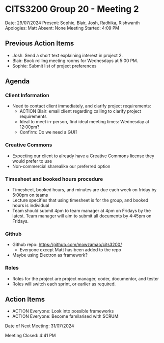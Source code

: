 # CITS3200 Group 20 - Meeting 2
Date: 29/07/2024
Present: Sophie, Blair, Josh, Radhika, Rishwanth
Apologies: Matt
Absent: None
Meeting Started: 4:09 PM

## Previous Action Items
* Josh: Send a short text explaining interest in project 2.
* Blair: Book rolling meeting rooms for Wednesdays at 5:00 PM.
* Sophie: Submit list of project preferences

## Agenda

### Client Information
- Need to contact client immediately, and clarify project requirements:
    - ACTION Blair: email client regarding calling to clarify project requirements
    - Ideal to meet in-person, find ideal meeting times: Wednesday at 12:00pm?
    - Confirm: Do we need a GUI?
    
### Creative Commons
- Expecting our client to already have a Creative Commons license they would prefer to use
- Non-commercial sharealike our preferred option

### Timesheet and booked hours procedure
- Timesheet, booked hours, and minutes are due each week on friday by 5:00pm on teams
- Lecture specifies that using timesheet is for the group, and booked hours is individual
- Team should submit 4pm to team manager at 4pm on Fridays by the latest. Team manager will aim to submit all documents by 4:45pm on Fridays.

### Github
- Github repo: https://github.com/mowzamao/cits3200/
    - Everyone except Matt has been added to the repo
- Maybe using Electron as framework?

### Roles
- Roles for the project are project manager, coder, documentor, and tester
- Roles will switch each sprint, or earlier as required.


## Action Items
- ACTION Everyone: Look into possible frameworks
- ACTION Everyone: Become familarised with SCRUM

Date of Next Meeting: 31/07/2024

Meeting Closed: 4:41 PM
